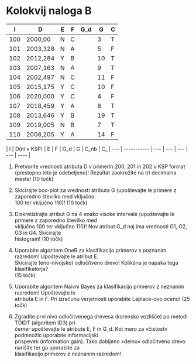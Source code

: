 # Kolokvij naloga B

| I   | D        | E   | F   | G_d | G   | C   |
| --- | -------- | --- | --- | --- | --- | --- |
| 100 | 2000,00  | N   | C   |     | 3   | T   |
| 101 | 2003,328 | N   | A   |     | 5   | F   |
| 102 | 2012,284 | Y   | B   |     | 10  | T   |
| 103 | 2007,163 | N   | A   |     | 9   | T   |
| 104 | 2002,497 | N   | C   |     | 11  | F   |
| 105 | 2015,175 | Y   | C   |     | 10  | F   |
| 106 | 2020,000 | Y   | C   |     | 4   | F   |
| 107 | 2018,459 | Y   | A   |     | 8   | T   |
| 108 | 2013,646 | Y   | B   |     | 19  | T   |
| 109 | 2019,005 | N   | B   |     | 7   | T   |
| 110 | 2008,205 | Y   | A   |     | 14  | F   |

| I   | D(ni v KSP) | E   | F   | G_d | G   | C_nb | C_
| --- | ----------- | --- | --- | --- | --- | ---- |

1. Pretvorite vrednosti atributa D v primerih 200, 201 in 202 v KSP format (prestopno leto je odebeljeno)! Rezultat zaokrožite na tri decimalna mesta! (10 točk)  
  
2. Skicirajte box-plot za vrednosti atributa G (upoštevajte le primere z zaporedno številko med vključno  
100 ter vključno 110)! (10 točk)  
  
3. Diskretizirajte atribut G na 4 enako visoke intervale (upoštevajte le primere z zaporedno številko med  
vključno 100 ter vključno 110)! Nov atribut G_d naj ima vrednosti G1, G2, G3 in G4. Skicirajte  
histogram! (10 točk)  
  
4. Uporabite algoritem OneR za klasifikacijo primerov s poznanim razredom! Upoštevajte le atribut E.  
Skicirajte (eno-nivojsko) odločitveno drevo! Kolikšna je napaka tega klasifikatorja?  
(15 točk)  
  
5. Uporabite algoritem Naivni Bayes za klasifikacijo primerov z neznanim razredom! Upoštevajte le  
atributa E in F. Pri izračunu verjetnosti uporabite Laplace-ovo oceno! (25 točk)  
  
6. Zgradite prvi nivo odločitvenega drevesa (korensko vozlišče) po metodi TDIDT (algoritem ID3) pri  
čemer upoštevajte le atribute E, F in G_d. Kot mero za »čistost« podmnožic uporabite informacijski  
prispevek (information gain). Tako dobljeno »delno« odločitveno drevo narišite ter ga uporabite za  
klasifikacijo primerov z neznanim razredom!